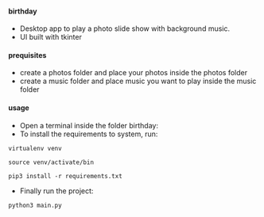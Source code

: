 #### birthday
- Desktop app to play a photo slide show with background music.
- UI built with tkinter
#### prequisites
- create a photos folder and place your photos inside the photos folder
- create a music folder and place music you want to play inside the music folder
#### usage
- Open a terminal inside the folder birthday:
- To install the requirements to system, run:
```
virtualenv venv
```
```
source venv/activate/bin
```
```
pip3 install -r requirements.txt
```
- Finally run the project:
```
python3 main.py
```
